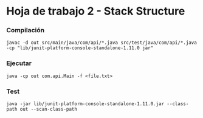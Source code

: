 # Hoja de trabajo 2 - Stack Structure

### Compilación

`javac -d out src/main/java/com/api/*.java src/test/java/com/api/*.java -cp "lib/junit-platform-console-standalone-1.11.0 jar"`

### Ejecutar

`java -cp out com.api.Main -f <file.txt>`


### Test

`java -jar lib/junit-platform-console-standalone-1.11.0.jar --class-path out --scan-class-path`